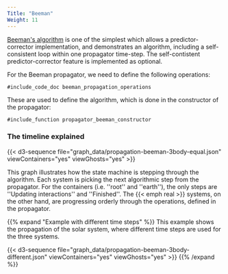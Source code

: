 ```yaml
---
Title: "Beeman"
Weight: 11
---
```


[Beeman's algorithm](https://en.wikipedia.org/wiki/Beeman%27s_algorithm) is one of the simplest which allows a predictor-corrector implementation, and demonstrates an algorithm, including a self-consistent loop within one propagator time-step. The self-contistent predictor-corrector feature is implemented as optional.


For the Beeman propagator, we need to define the following operations:
```Fortran
#include_code_doc beeman_propagation_operations
```
These are used to define the algorithm, which is done in the constructor of the propagator:
```Fortran
#include_function propagator_beeman_constructor
```

### The timeline explained



{{< d3-sequence file="graph_data/propagation-beeman-3body-equal.json" viewContainers="yes" viewGhosts="yes"  >}}

This graph illustrates how the state machine is stepping through the algorithm. Each system is picking the next algorithmic step from the propagator. For the containers (i.e. ''root'' and ''earth''), the only steps are ''Updating interactions'' and ''Finished''. The {{< emph real >}} systems, on the other hand, are progressing orderly through the operations, defined in the propagator.

{{% expand "Example with different time steps" %}}
This example shows the propagation of the solar system, where different time steps are used for the three systems.

{{< d3-sequence file="graph_data/propagation-beeman-3body-different.json" viewContainers="yes" viewGhosts="yes"  >}}
 {{% /expand %}}
